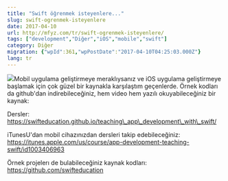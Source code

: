 ```yaml
---
title: "Swift öğrenmek isteyenlere..."
slug: swift-ogrenmek-isteyenlere
date: 2017-04-10
url: http://mfyz.com/tr/swift-ogrenmek-isteyenlere/
tags: ["development","Diğer","iOS","mobile","swift"]
category: Diğer
migration: {"wpId":361,"wpPostDate":"2017-04-10T04:25:03.000Z"}
lang: tr
---
```


![](/images/archive/tr/2017/04/swift_icon.png)Mobil uygulama geliştirmeye meraklıysanız ve iOS uygulama geliştirmeye başlamak için çok güzel bir kaynakla karşılaştım geçenlerde. Örnek kodları da github'dan indirebileceğiniz, hem video hem yazılı okuyabileceğiniz bir kaynak:

Dersler: https://swifteducation.github.io/teaching\_app\_development\_with\_swift/

iTunesU'dan mobil cihazınızdan dersleri takip edebileceğiniz: https://itunes.apple.com/us/course/app-development-teaching-swift/id1003406963

Örnek projelerı de bulabileceğiniz kaynak kodları: https://github.com/swifteducation
